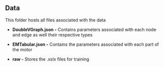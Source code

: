 <h2>Data</h2>

This folder hosts all files associated with the data

- **DoubleVGraph.json -** Contains parameters associated with each node and edge as well their respective types
  
- **EMTabular.json -** Contains the parameters associated with each part of the motor
- **raw -** Stores the .xslx files for training


